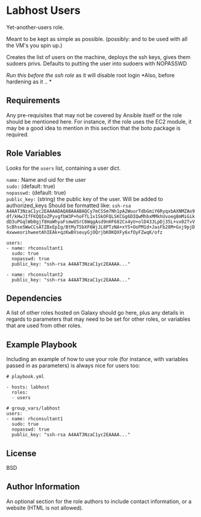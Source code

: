 Labhost Users
=============

Yet-another-users role. 

Meant to be kept as simple as possible. (possibly: and to be used with all the VM's you spin up.)

Creates the list of users on the machine, deploys the ssh keys, gives them sudoers privs.
Defaults to putting the user into sudoers with NOPASSWD

*Run this before the ssh role* as it will disable root login
*Also, before hardening as it .. *

Requirements
------------

Any pre-requisites that may not be covered by Ansible itself or the role should be mentioned here. For instance, if the role uses the EC2 module, it may be a good idea to mention in this section that the boto package is required.

Role Variables
--------------

Looks for the `users` list, containing a user dict.

`name:` 	Name and uid for the user  
`sudo:` 	(default: true)  
`nopasswd:` 	(default: true)  
`public_key:`	(string) the public key of the user. Will be added to authorized_keys 
		Should be formatted like: `ssh-rsa A4AAT3NzaC1yc2EAAAADAQABAAABAQCy7mCSSm7Nh1pA2WuurTdbGmiY6RyqxbAXNMZAo9df/kHwJIfFKQQIoZPyvgfbW3P+hoFTL1x1SkOFQLSKCGg6DIQwMhbxMMkhUvoeg8mMiGikdD3uPGqlWb0gjf8HaWhyaFsmwUSrC6WqgAsd9nHF682Cx4yU+olD43JLpDj35L+vx02TvVScBhseSWwCCsATZBxEpIg/BtMyT5bXF6WjJL8PTzNA+xY5+OoPM1d+JasFb28M+Gxj9pjD4xwweorihweetAhIEAk+qzKwBVseuyGjOQrjbK0KQXFy6xfOyFZwqK/ofz`  

```
users:
- name: rhconsultant1
  sudo: true
  nopasswd: true
  public_key: "ssh-rsa A4AAT3NzaC1yc2EAAAA..."

- name: rhconsultant2
  public_key: "ssh-rsa A4AAT3NzaC1yc2EAAAA..."
```
Dependencies
------------

A list of other roles hosted on Galaxy should go here, plus any details in regards to parameters that may need to be set for other roles, or variables that are used from other roles.

Example Playbook
----------------

Including an example of how to use your role (for instance, with variables passed in as parameters) is always nice for users too:

```
# playbook.yml

- hosts: labhost
  roles:
  - users
```
```
# group_vars/labhost
users:
- name: rhconsultant1
  sudo: true
  nopasswd: true
  public_key: "ssh-rsa A4AAT3NzaC1yc2EAAAA..."
```

License
-------

BSD

Author Information
------------------

An optional section for the role authors to include contact information, or a website (HTML is not allowed).
